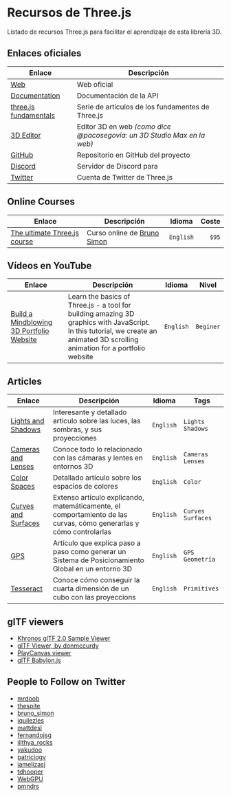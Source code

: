 # Recursos de Three.js

Listado de recursos Three.js para facilitar el aprendizaje de esta librería 3D.

## Enlaces oficiales

| Enlace | Descripción |
| ------ | ----------- |
| [Web](https://threejs.org/) | Web oficial |
| [Documentation](https://threejs.org/docs/) | Documentación de la API |
| [three.js fundamentals](https://threejs.org/manual/#en/fundamentals) | Serie de artículos de los fundamentes de Three.js |
| [3D Editor](https://threejs.org/editor/) | Editor 3D en web _(como dice @pacosegovia: un 3D Studio Max en la web)_ |
| [GitHub](https://github.com/mrdoob/three.js/) | Repositorio en GitHub del proyecto |
| [Discord](https://discordapp.com/invite/HF4UdyF) | Servidor de Discord para |
| [Twitter](https://twitter.com/threejs) | Cuenta de Twitter de Three.js |

## Online Courses

| Enlace | Descripción | Idioma | Coste |
| ------ | ----------- | :-----:| -----:|
| [The ultimate Three.js course](https://threejs-journey.com/) | Curso online de [Bruno Simon](https://twitter.com/bruno_simon) | `English` | `$95` |

## Vídeos en YouTube

| Enlace | Descripción | Idioma | Nivel |
| ------ | ----------- | :-----:| :---: |
| [Build a Mindblowing 3D Portfolio Website](https://www.youtube.com/watch?v=Q7AOvWpIVHU) | Learn the basics of Three.js - a tool for building amazing 3D graphics with JavaScript. In this tutorial, we create an animated 3D scrolling animation for a portfolio website  | `English` | `Beginer` |

## Articles

| Enlace | Descripción | Idioma | Tags |
| ------ | ----------- | :-----:|-|
| [Lights and Shadows](https://ciechanow.ski/lights-and-shadows/) | Interesante y detallado artículo sobre las luces, las sombras, y sus proyecciones | `English` | `Lights` `Shadows` |
| [Cameras and Lenses](https://ciechanow.ski/cameras-and-lenses/) | Conoce todo lo relacionado con las cámaras y lentes en entornos 3D  | `English` | `Cameras` `Lenses` |
| [Color Spaces](https://ciechanow.ski/color-spaces/) | Detallado artículo sobre los espacios de colores  | `English` | `Color` |
| [Curves and Surfaces](https://ciechanow.ski/curves-and-surfaces/) | Extenso artículo explicando, matemáticamente, el comportamiento de las curvas, cómo generarlas y cómo controlarlas | `English` | `Curves` `Surfaces` |
| [GPS](https://ciechanow.ski/gps/) | Artículo que explica paso a paso como generar un Sistema de Posicionamiento Global en un entorno 3D  | `English` | `GPS` `Geometría` |
| [Tesseract](https://ciechanow.ski/tesseract/) | Conoce cómo conseguir la cuarta dimensión de un cubo con las proyeccions  | `English` | `Primitives` |

## glTF viewers

- [Khronos glTF 2.0 Sample Viewer](https://github.khronos.org/glTF-Sample-Viewer-Release/)
- [glTF Viewer, by donmccurdy](https://gltf-viewer.donmccurdy.com/)
- [PlayCanvas viewer](https://playcanvas.com/viewer)
- [glTF Babylon.js](https://sandbox.babylonjs.com/)

## People to Follow on Twitter

- [mrdoob](https://twitter.com/mrdoob)
- [thespite](https://twitter.com/thespite)
- [bruno_simon](https://twitter.com/bruno_simon)
- [iquilezles](https://twitter.com/iquilezles)
- [mattdesl](https://twitter.com/mattdesl)
- [fernandojsg](https://twitter.com/fernandojsg)
- [ilithya_rocks](https://twitter.com/ilithya_rocks)
- [yakudoo](https://twitter.com/yakudoo)
- [patriciogv](https://twitter.com/patriciogv)
- [iamelizasj](https://twitter.com/iamelizasj)
- [tdhooper](https://twitter.com/tdhooper)
- [WebGPU](https://twitter.com/WebGPU)
- [pmndrs](https://twitter.com/pmndrs) 

